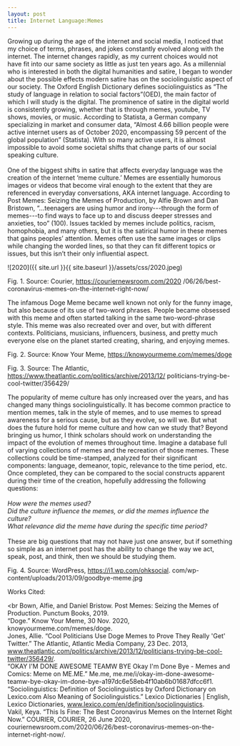 ```yaml
---
layout: post
title: Internet Language:Memes
--- 
```

Growing up during the age of the internet and social media, I noticed that my choice of terms, phrases, and jokes constantly evolved along with the internet. The internet changes rapidly, as my current choices would not have fit into our same society as little as just ten years ago. As a millennial who is interested in both the digital humanities and satire, I began to wonder about the possible effects modern satire has on the sociolinguistic aspect of our society.  The Oxford English Dictionary defines sociolinguistics as “The study of language in relation to social factors”(OED), the main factor of which I will study is the digital. The prominence of satire in the digital world is consistently growing, whether that is through memes, youtube, TV shows, movies, or music.  According to Statista, a German company specializing in market and consumer data, “Almost 4.66 billion people were active internet users as of October 2020, encompassing 59 percent of the global population” (Statista). With so many active users, it is almost impossible to avoid some societal shifts that change parts of our social speaking culture. 
<br>
<br>
One of the biggest shifts in satire that affects everyday language was the creation of the internet ‘meme culture.’ Memes are essentially humorous images or videos that become viral enough to the extent that they are referenced in everyday conversations, AKA internet language. According to Post Memes: Seizing the Memes of Production, by Alfie Brown and Dan Bristown, “...teenagers are using humor and irony---through the form of memes---to find ways to face up to and discuss deeper stresses and anxieties, too” (100). Issues tackled by memes include politics, racism, homophobia, and many others, but it is the satirical humor in these memes that gains peoples’ attention. Memes often use the same images or clips while changing the worded lines, so that they can fit different topics or issues, but this isn’t their only influential aspect. 

![2020]({{ site.url }}{{ site.baseurl }}/assets/css/2020.jpeg)


Fig. 1. Source: Courier, https://couriernewsroom.com/2020
/06/26/best-coronavirus-memes-on-the-internet-right-now/




The infamous Doge Meme became well known not only for the funny image, but also because of its use of two-word phrases. People became obsessed with this meme and often started talking in the same two-word-phrase style. This meme was also recreated over and over, but with different contexts. Politicians, musicians, influencers, business, and pretty much everyone else on the planet started creating, sharing, and enjoying memes. 



Fig. 2. Source: Know Your Meme, https://knowyourmeme.com/memes/doge




Fig. 3. Source: The Atlantic, https://www.theatlantic.com/politics/archive/2013/12/
politicians-trying-be-cool-twitter/356429/

The popularity of meme culture has only increased over the years, and has changed many things sociolinguistically. It has become common practice to mention memes, talk in the style of memes, and to use memes to spread awareness for a serious cause, but as they evolve, so will we. But what does the future hold for meme culture and how can we study that? Beyond bringing us humor, I think scholars should work on understanding the impact of the evolution of memes throughout time. Imagine a database full of varying collections of memes and the recreation of those memes. These collections could be time-stamped, analyzed for their significant components: language, demeanor, topic, relevance to the time period, etc. Once completed, they can be compared to the social constructs apparent during their time of the creation, hopefully addressing the following questions:
<br> 
<br>
<i>How were the memes used?
<br>
Did the culture influence the memes, or did the memes influence the culture?
<br>
What relevance did the meme have during the specific time period?</i>
<br>
<br>
These are big questions that may not have just one answer, but if something so simple as an internet post has the ability to change the way we act, speak, post, and think, then we should be studying them. 


Fig. 4. Source: WordPress, https://i1.wp.com/ohksocial.
com/wp-content/uploads/2013/09/goodbye-meme.jpg



Works Cited:
<br>

<br
Bown, Alfie, and Daniel Bristow. Post Memes: Seizing the Memes of Production. Punctum Books, 2019. 
<br>
“Doge.” Know Your Meme, 30 Nov. 2020, knowyourmeme.com/memes/doge. 
<br>
Jones, Allie. “Cool Politicians Use Doge Memes to Prove They Really 'Get' Twitter.” The Atlantic, Atlantic Media Company, 23 Dec. 2013, www.theatlantic.com/politics/archive/2013/12/politicians-trying-be-cool-twitter/356429/. 
<br>
“OKAY I'M DONE AWESOME TEAMW BYE Okay I'm Done Bye - Memes and Comics: Meme on ME.ME.” Me.me, me.me/i/okay-im-done-awesome-teamw-bye-okay-im-done-bye-a197dc6e58eb4f10ab6b01687dfcc6f1. 
<br>
“Sociolinguistics: Definition of Sociolinguistics by Oxford Dictionary on Lexico.com Also Meaning of Sociolinguistics.” Lexico Dictionaries | English, Lexico Dictionaries, www.lexico.com/en/definition/sociolinguistics. 
<br>
Vakil, Keya. “This Is Fine: The Best Coronavirus Memes on the Internet Right Now.” COURIER, COURIER, 26 June 2020, couriernewsroom.com/2020/06/26/best-coronavirus-memes-on-the-internet-right-now/. 
<br>

